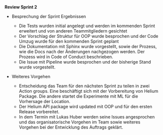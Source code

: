 **Review Sprint 2**

* Besprechung der Sprint Ergebnissen
    * Die Tests wurden initial angelegt und werden im kommenden Sprint erweitert und von anderen Teammitgliedern gesichtet
    * Der Vorschlag der Struktur für OOP wurde besprochen und der Code Umzug wurde für den kommenden Sprint geplant
    * Die Dokumentation mit Sphinx wurde vorgestellt, sowie der Prozess, wie die Docs nach der Änderungen nachgezogen werden. Der Prozess wird in Code of Conduct beschrieben.
    * Die Issue mit Pipeline wurde besprochen und der bisherige Stand wurde vorgestellt.

* Weiteres Vorgehen
    * Entscheidung das Team für den nächsten Sprint zu teilen in zwei Action groups. Eine beschäftigt sich mit der Vorbereitung von Helium Package. Die andere startet die Experimente mit ML für die Vorhersage der Location.
    * Der Helium API package wird updated mit OOP und für den ersten Release vorbereitet.
    * In dem Termin mit Lukas Huber werden seine Issues angesprochen und das organisatorische Vorgehen im Team sowie weiteres Vorgehen bei der Entwicklung des Auftrags geklärt.
